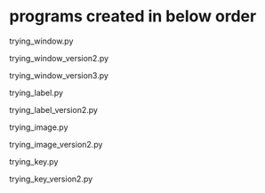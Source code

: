 # programs created in below order

trying_window.py

trying_window_version2.py

trying_window_version3.py

trying_label.py

trying_label_version2.py

trying_image.py

trying_image_version2.py

trying_key.py

trying_key_version2.py

